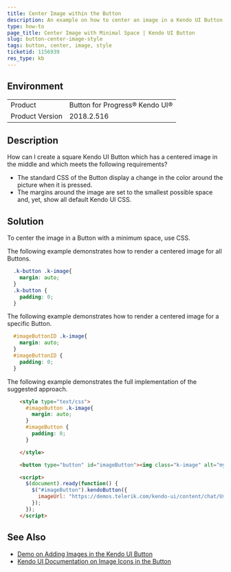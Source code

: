 ```yaml
---
title: Center Image within the Button
description: An example on how to center an image in a Kendo UI Button.
type: how-to
page_title: Center Image with Minimal Space | Kendo UI Button
slug: button-center-image-style
tags: button, center, image, style
ticketid: 1156939
res_type: kb
---
```


## Environment

<table>
 <tr>
  <td>Product</td>
  <td>Button for Progress® Kendo UI®</td>
 </tr>
 <tr>
  <td>Product Version</td>
  <td>2018.2.516</td>
 </tr>
</table>

## Description

How can I create a square Kendo UI Button which has a centered image in the middle and which meets the following requirements?
* The standard CSS of the Button display a change in the color around the picture when it is pressed.
* The margins around the image are set to the smallest possible space and, yet, show all default Kendo UI CSS.

## Solution

To center the image in a Button with a minimum space, use CSS.  

The following example demonstrates how to render a centered image for all Buttons.

```css
  .k-button .k-image{
    margin: auto;
  }
  .k-button {
    padding: 0;
  }
```

The following example demonstrates how to render a centered image for a specific Button.

```css
  #imageButtonID .k-image{
    margin: auto;
  }
  #imageButtonID {
    padding: 0;
  }
```

The following example demonstrates the full implementation of the suggested approach.

```html
    <style type="text/css">
      #imageButton .k-image{
        margin: auto;
      }
      #imageButton {
        padding: 0;
      }

    </style>

    <button type="button" id="imageButton"><img class="k-image" alt="myUser"/><span/></button>

    <script>
      $(document).ready(function() {
        $("#imageButton").kendoButton({
          imageUrl: "https://demos.telerik.com/kendo-ui/content/chat/User.png"
        });
      });
    </script>
```

## See Also

* [Demo on Adding Images in the Kendo UI Button](https://demos.telerik.com/kendo-ui/button/images)
* [Kendo UI Documentation on Image Icons in the Button](https://docs.telerik.com/kendo-ui/controls/navigation/button/overview#image-icons)
